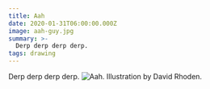 ```yaml
---
title: Aah
date: 2020-01-31T06:00:00.000Z
image: aah-guy.jpg
summary: >-
  Derp derp derp derp.
tags: drawing
---
```

  Derp derp derp derp.
![Aah. Illustration by David Rhoden.](/static/img/whatchathink200126.jpg)
